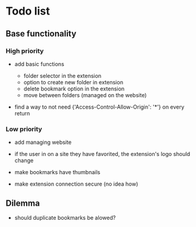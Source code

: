 # Todo list

## Base functionality

### High priority

- add basic functions
    - folder selector in the extension
    - option to create new folder in extension
    - delete bookmark option in the extension
    - move between folders (managed on the website)


- find a way to not need {'Access-Control-Allow-Origin': '*'} on every return



### Low priority

- add managing website

- if the user in on a site they have favorited, the extension's logo should change

- make bookmarks have thumbnails

- make extension connection secure (no idea how)


## Dilemma

- should duplicate bookmarks be alowed?
